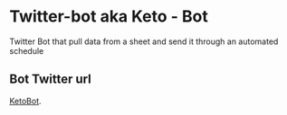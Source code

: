 # Twitter-bot aka Keto - Bot
Twitter Bot that pull data from a sheet and send it through an automated schedule

## Bot Twitter url
[KetoBot](https://twitter.com/keto_bot "The best info on ketogenic lifestyle").

